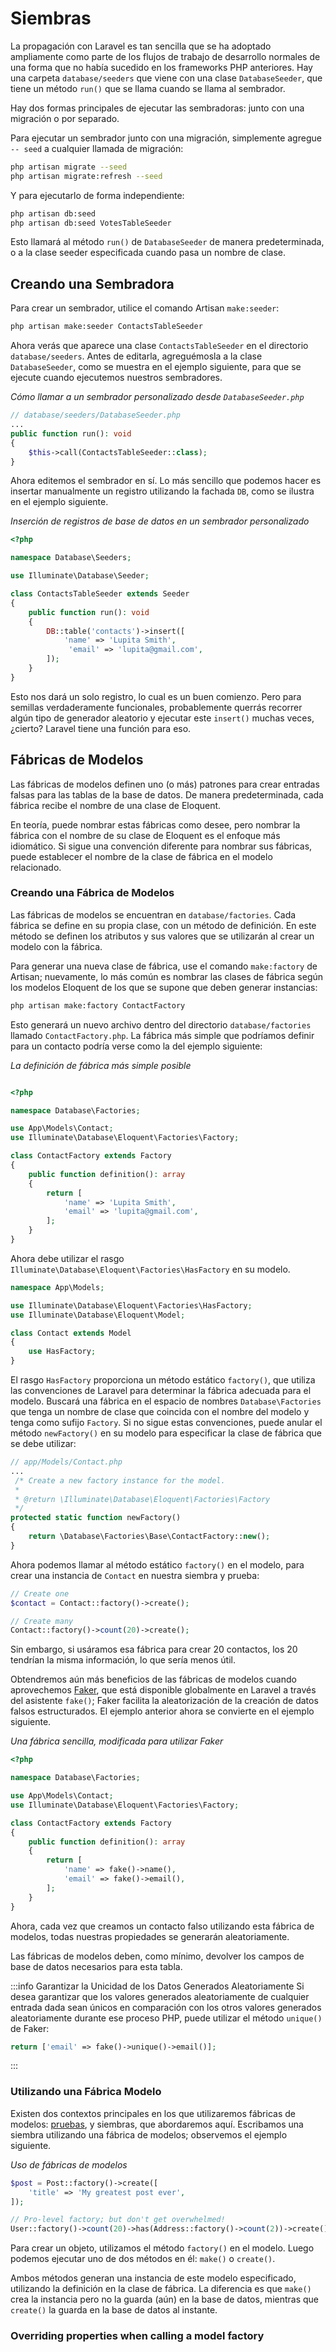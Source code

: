 # Siembras

La propagación con Laravel es tan sencilla que se ha adoptado ampliamente como parte de los flujos de trabajo de desarrollo normales de una forma que no había sucedido en los frameworks PHP anteriores. Hay una carpeta `database/seeders` que viene con una clase `DatabaseSeeder`, que tiene un método `run()` que se llama cuando se llama al sembrador.

Hay dos formas principales de ejecutar las sembradoras: junto con una migración o por separado.

Para ejecutar un sembrador junto con una migración, simplemente agregue `-- seed` a cualquier llamada de migración:

```sh
php artisan migrate --seed
php artisan migrate:refresh --seed
```

Y para ejecutarlo de forma independiente:

```sh
php artisan db:seed
php artisan db:seed VotesTableSeeder
```

Esto llamará al método `run()` de `DatabaseSeeder` de manera predeterminada, o a la clase seeder especificada cuando pasa un nombre de clase.

## Creando una Sembradora

Para crear un sembrador, utilice el comando Artisan `make:seeder`:

```sh
php artisan make:seeder ContactsTableSeeder
```

Ahora verás que aparece una clase `ContactsTableSeeder` en el directorio `database/seeders`. Antes de editarla, agreguémosla a la clase `DatabaseSeeder`, como se muestra en el ejemplo siguiente, para que se ejecute cuando ejecutemos nuestros sembradores.

_Cómo llamar a un sembrador personalizado desde `DatabaseSeeder.php`_
```php
// database/seeders/DatabaseSeeder.php
...
public function run(): void
{
    $this->call(ContactsTableSeeder::class);
}
```

Ahora editemos el sembrador en sí. Lo más sencillo que podemos hacer es insertar manualmente un registro utilizando la fachada `DB`, como se ilustra en el ejemplo siguiente.

_Inserción de registros de base de datos en un sembrador personalizado_
```php
<?php

namespace Database\Seeders;

use Illuminate\Database\Seeder;

class ContactsTableSeeder extends Seeder
{
    public function run(): void
    {
        DB::table('contacts')->insert([
            'name' => 'Lupita Smith',
             'email' => 'lupita@gmail.com',
        ]);
    }
}
```

Esto nos dará un solo registro, lo cual es un buen comienzo. Pero para semillas verdaderamente funcionales, probablemente querrás recorrer algún tipo de generador aleatorio y ejecutar este `insert()` muchas veces, ¿cierto? Laravel tiene una función para eso.

## Fábricas de Modelos

Las fábricas de modelos definen uno (o más) patrones para crear entradas falsas para las tablas de la base de datos. De manera predeterminada, cada fábrica recibe el nombre de una clase de Eloquent.

En teoría, puede nombrar estas fábricas como desee, pero nombrar la fábrica con el nombre de su clase de Eloquent es el enfoque más idiomático. Si sigue una convención diferente para nombrar sus fábricas, puede establecer el nombre de la clase de fábrica en el modelo relacionado.

### Creando una Fábrica de Modelos

Las fábricas de modelos se encuentran en `database/factories`. Cada fábrica se define en su propia clase, con un método de definición. En este método se definen los atributos y sus valores que se utilizarán al crear un modelo con la fábrica.

Para generar una nueva clase de fábrica, use el comando `make:factory` de Artisan; nuevamente, lo más común es nombrar las clases de fábrica según los modelos Eloquent de los que se supone que deben generar instancias:

```sh
php artisan make:factory ContactFactory
```

Esto generará un nuevo archivo dentro del directorio `database/factories` llamado `ContactFactory.php`. La fábrica más simple que podríamos definir para un contacto podría verse como la del ejemplo siguiente:

_La definición de fábrica más simple posible_
```php

<?php

namespace Database\Factories;

use App\Models\Contact;
use Illuminate\Database\Eloquent\Factories\Factory;

class ContactFactory extends Factory
{
    public function definition(): array
    {
        return [
            'name' => 'Lupita Smith',
            'email' => 'lupita@gmail.com',
        ];
    }
}
```

Ahora debe utilizar el rasgo `Illuminate\Database\Eloquent\Factories\HasFactory` en su modelo.

```php
namespace App\Models;

use Illuminate\Database\Eloquent\Factories\HasFactory;
use Illuminate\Database\Eloquent\Model;

class Contact extends Model
{
    use HasFactory;
}
```

El rasgo `HasFactory` proporciona un método estático `factory()`, que utiliza las convenciones de Laravel para determinar la fábrica adecuada para el modelo. Buscará una fábrica en el espacio de nombres `Database\Factories` que tenga un nombre de clase que coincida con el nombre del modelo y tenga como sufijo `Factory`. Si no sigue estas convenciones, puede anular el método `newFactory()` en su modelo para especificar la clase de fábrica que se debe utilizar:

```php
// app/Models/Contact.php
...
 /* Create a new factory instance for the model.
 *
 * @return \Illuminate\Database\Eloquent\Factories\Factory
 */
protected static function newFactory()
{
    return \Database\Factories\Base\ContactFactory::new();
}
```

Ahora podemos llamar al método estático `factory()` en el modelo, para crear una instancia de `Contact` en nuestra siembra y prueba:

```php
// Create one
$contact = Contact::factory()->create();

// Create many
Contact::factory()->count(20)->create();
```

Sin embargo, si usáramos esa fábrica para crear 20 contactos, los 20 tendrían la misma información, lo que sería menos útil.

Obtendremos aún más beneficios de las fábricas de modelos cuando aprovechemos [Faker](https://github.com/FakerPHP/Faker), que está disponible globalmente en Laravel a través del asistente `fake()`; Faker facilita la aleatorización de la creación de datos falsos estructurados. El ejemplo anterior ahora se convierte en el ejemplo siguiente.

_Una fábrica sencilla, modificada para utilizar Faker_
```php
<?php

namespace Database\Factories;

use App\Models\Contact;
use Illuminate\Database\Eloquent\Factories\Factory;

class ContactFactory extends Factory
{
    public function definition(): array
    {
        return [
            'name' => fake()->name(),
            'email' => fake()->email(),
        ];
    }
}
```

Ahora, cada vez que creamos un contacto falso utilizando esta fábrica de modelos, todas nuestras propiedades se generarán aleatoriamente.

Las fábricas de modelos deben, como mínimo, devolver los campos de base de datos necesarios para esta tabla.

:::info Garantizar la Unicidad de los Datos Generados Aleatoriamente
Si desea garantizar que los valores generados aleatoriamente de cualquier entrada dada sean únicos en comparación con los otros valores generados aleatoriamente durante ese proceso PHP, puede utilizar el método `unique()` de Faker:
```php
return ['email' => fake()->unique()->email()];
```
:::

### Utilizando una Fábrica Modelo

Existen dos contextos principales en los que utilizaremos fábricas de modelos: [pruebas](../testing/), y siembras, que abordaremos aquí. Escribamos una siembra utilizando una fábrica de modelos; observemos el ejemplo siguiente.

_Uso de fábricas de modelos_
```php
$post = Post::factory()->create([
    'title' => 'My greatest post ever',
]);

// Pro-level factory; but don't get overwhelmed!
User::factory()->count(20)->has(Address::factory()->count(2))->create()
```

Para crear un objeto, utilizamos el método `factory()` en el modelo. Luego podemos ejecutar uno de dos métodos en él: `make()` o `create()`.

Ambos métodos generan una instancia de este modelo especificado, utilizando la definición en la clase de fábrica. La diferencia es que `make()` crea la instancia pero no la guarda (aún) en la base de datos, mientras que `create()` la guarda en la base de datos al instante.

### Overriding properties when calling a model factory
